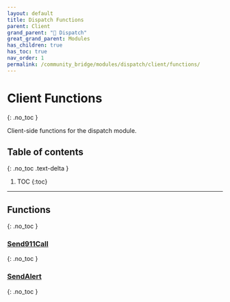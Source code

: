 ```yaml
---
layout: default
title: Dispatch Functions
parent: Client
grand_parent: "🚨 Dispatch"
great_grand_parent: Modules
has_children: true
has_toc: true
nav_order: 1
permalink: /community_bridge/modules/dispatch/client/functions/
---
```


# Client Functions
{: .no_toc }

Client-side functions for the dispatch module.

## Table of contents
{: .no_toc .text-delta }

1. TOC
{:toc}

---
## Functions
{: .no_toc }


### [Send911Call](Send911Call)
{: .no_toc }

### [SendAlert](SendAlert)
{: .no_toc }



